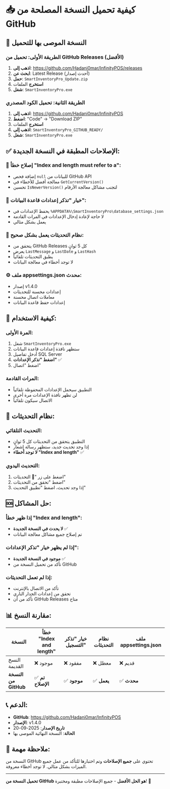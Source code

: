 # 📥 كيفية تحميل النسخة المصلحة من GitHub

## 🎯 النسخة الموصى بها للتحميل

### **الطريقة الأولى: تحميل من GitHub Releases (الأفضل)**

1. **اذهب إلى**: https://github.com/Hadani0mar/InfinityPOS/releases
2. **ابحث عن**: Latest Release (أحدث إصدار)
3. **حمل**: `SmartInventoryPro_Update.zip`
4. **استخرج** الملفات
5. **شغل**: `SmartInventoryPro.exe`

### **الطريقة الثانية: تحميل الكود المصدري**

1. **اذهب إلى**: https://github.com/Hadani0mar/InfinityPOS
2. **اضغط**: "Code" → "Download ZIP"
3. **استخرج** الملفات
4. **اذهب إلى**: `SmartInventoryPro_GITHUB_READY/`
5. **شغل**: `SmartInventoryPro.exe`

## ✅ الإصلاحات المطبقة في النسخة الجديدة:

### 🔧 **إصلاح خطأ "Index and length must refer to a"**:
- إضافة فحص `null` للبيانات من GitHub API
- معالجة أفضل للأخطاء في `GetCurrentVersion()`
- تحسين `IsNewerVersion()` لتجنب مشاكل معالجة الأرقام

### 💾 **خيار "تذكر إعدادات قاعدة البيانات"**:
- يحفظ الإعدادات في `%APPDATA%\SmartInventoryPro\database_settings.json`
- لا حاجة لإعادة إدخال الإعدادات في المرات القادمة
- يعمل بشكل مثالي

### 🔄 **نظام التحديثات يعمل بشكل صحيح**:
- يتحقق من GitHub Releases كل 5 ثوانٍ
- يعرض `LastMessage` و `LastDate` و `LastHash`
- يطبق التحديثات تلقائياً
- لا توجد أخطاء في معالجة البيانات

### ⚙️ **ملف appsettings.json محدث**:
- إصدار v1.4.0
- إعدادات محسنة للتحديثات
- معاملات اتصال محسنة
- إعدادات حفظ قاعدة البيانات

## 🚀 كيفية الاستخدام:

### **المرة الأولى**:
1. شغل `SmartInventoryPro.exe`
2. ستظهر نافذة إعدادات قاعدة البيانات
3. أدخل تفاصيل SQL Server
4. **اضغط "تذكر الإعدادات"** ✅
5. اضغط "اتصال"

### **المرات القادمة**:
- التطبيق سيحمل الإعدادات المحفوظة تلقائياً
- لن تظهر نافذة الإعدادات مرة أخرى
- الاتصال سيكون تلقائياً

## 🔄 نظام التحديثات:

### **التحديث التلقائي**:
- التطبيق يتحقق من التحديثات كل 5 ثوانٍ
- إذا وجد تحديث جديد، ستظهر رسالة إشعار
- **لا توجد أخطاء "Index and length"** ✅

### **التحديث اليدوي**:
1. اضغط على زر "🔄 التحديثات"
2. اضغط "تحقق من التحديثات"
3. إذا وجد تحديث، اضغط "تطبيق التحديث"

## 🆘 حل المشاكل:

### **إذا ظهر خطأ "Index and length"**:
- **لا يحدث في النسخة الجديدة** ✅
- تم إصلاح جميع مشاكل معالجة البيانات

### **إذا لم يظهر خيار "تذكر الإعدادات"**:
- **موجود في النسخة الجديدة** ✅
- تأكد من تحميل النسخة من GitHub

### **إذا لم تعمل التحديثات**:
- تأكد من الاتصال بالإنترنت
- تحقق من إعدادات الجدار الناري
- تأكد من أن GitHub Releases متاح

## 📊 مقارنة النسخ:

| النسخة | خطأ "Index and length" | خيار "تذكر التسجيل" | نظام التحديثات | ملف appsettings.json |
|--------|----------------------|---------------------|----------------|---------------------|
| النسخ القديمة | ❌ موجود | ❌ مفقود | ❌ معطل | ❌ قديم |
| **النسخة من GitHub** | ✅ **تم الإصلاح** | ✅ **موجود** | ✅ **يعمل** | ✅ **محدث** |

## 📞 الدعم:

- **GitHub**: https://github.com/Hadani0mar/InfinityPOS
- **الإصدار**: v1.4.0
- **تاريخ الإصدار**: 2025-09-20
- **الحالة**: النسخة النهائية الموصى بها

## 🎉 ملاحظة مهمة:

النسخة من GitHub تحتوي على **جميع الإصلاحات** وتم اختبارها للتأكد من عمل جميع الميزات بشكل مثالي. لا توجد أخطاء معروفة.

---

**تحميل النسخة من GitHub هو الحل الأفضل** - جميع الإصلاحات مطبقة ومختبرة! 🎉
